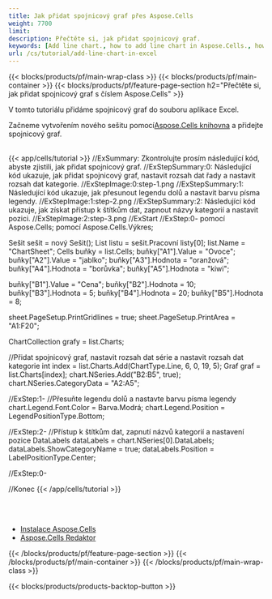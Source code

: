 ```yaml
---
title: Jak přidat spojnicový graf přes Aspose.Cells
weight: 7700
limit:
description: Přečtěte si, jak přidat spojnicový graf.
keywords: [Add line chart., how to add line chart in Aspose.Cells., how to add line chart using Aspose.Cells]
url: /cs/tutorial/add-line-chart-in-excel
---
```

{{< blocks/products/pf/main-wrap-class >}}
{{< blocks/products/pf/main-container >}}
{{< blocks/products/pf/feature-page-section h2="Přečtěte si, jak přidat spojnicový graf s číslem Aspose.Cells" >}}

<p>
V tomto tutoriálu přidáme spojnicový graf do souboru aplikace Excel.
</p>

<p>
 Začneme vytvořením nového sešitu pomocí<a href="https://www.nuget.org/packages/Aspose.Cells">Aspose.Cells knihovna</a> a přidejte spojnicový graf.
</p>

<br />
{{< app/cells/tutorial >}}
//ExSummary: Zkontrolujte prosím následující kód, abyste zjistili, jak přidat spojnicový graf.
//ExStepSummary:0: Následující kód ukazuje, jak přidat spojnicový graf, nastavit rozsah dat řady a nastavit rozsah dat kategorie.
//ExStepImage:0:step-1.png
//ExStepSummary:1: Následující kód ukazuje, jak přesunout legendu dolů a nastavit barvu písma legendy.
//ExStepImage:1:step-2.png
//ExStepSummary:2: Následující kód ukazuje, jak získat přístup k štítkům dat, zapnout názvy kategorií a nastavit pozici.
//ExStepImage:2:step-3.png
//ExStart
//ExStep:0-
pomocí Aspose.Cells;
pomocí Aspose.Cells.Výkres;

Sešit sešit = nový Sešit();
List listu = sešit.Pracovní listy[0];
list.Name = "ChartSheet";
Cells buňky = list.Cells;
buňky["A1"].Value = "Ovoce";
buňky["A2"].Value = "jablko";
buňky["A3"].Hodnota = "oranžová";
buňky["A4"].Hodnota = "borůvka";
buňky["A5"].Hodnota = "kiwi";

buňky["B1"].Value = "Cena";
buňky["B2"].Hodnota = 10;
buňky["B3"].Hodnota = 5;
buňky["B4"].Hodnota = 20;
buňky["B5"].Hodnota = 8;

sheet.PageSetup.PrintGridlines = true;
sheet.PageSetup.PrintArea = "A1:F20";

ChartCollection grafy = list.Charts;

//Přidat spojnicový graf, nastavit rozsah dat série a nastavit rozsah dat kategorie
int index = list.Charts.Add(ChartType.Line, 6, 0, 19, 5);
Graf graf = list.Charts[index];
chart.NSeries.Add("B2:B5", true);
chart.NSeries.CategoryData = "A2:A5";

//ExStep:1-
//Přesuňte legendu dolů a nastavte barvu písma legendy
chart.Legend.Font.Color = Barva.Modrá;
chart.Legend.Position = LegendPositionType.Bottom;

//ExStep:2-
//Přístup k štítkům dat, zapnutí názvů kategorií a nastavení pozice
DataLabels dataLabels = chart.NSeries[0].DataLabels;
dataLabels.ShowCategoryName = true;
dataLabels.Position = LabelPositionType.Center;

//ExStep:0-

//Konec
{{< /app/cells/tutorial >}}
<br />

<br />
<br />
<div class="code-sample">
    <ul class="link-list">
        <li class="link-item"><a href="https://docs.aspose.com/cells/net/installation/">Instalace Aspose.Cells</a></li>
        <li class="link-item"><a href="https://products.aspose.app/cells/editor/">Aspose.Cells Redaktor</a></li>
    </ul>
</div>

{{< /blocks/products/pf/feature-page-section >}}
{{< /blocks/products/pf/main-container >}}
{{< /blocks/products/pf/main-wrap-class >}}

{{< blocks/products/products-backtop-button >}}